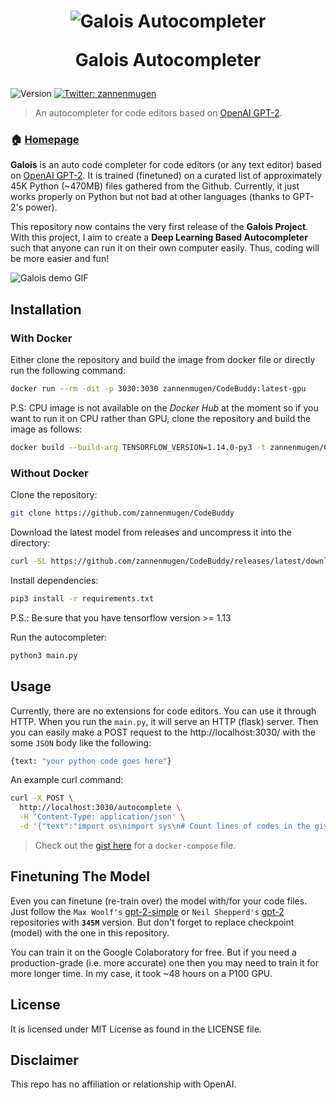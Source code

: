
<h1 align="center"><img src="img/logo.png" alt="Galois Autocompleter"/><p>Galois Autocompleter</p></h1>

<p>
  <img alt="Version" src="https://img.shields.io/badge/version-0.1.0-blue.svg?cacheSeconds=2592000" />
  <a href="https://twitter.com/zannenmugen">
    <img alt="Twitter: zannenmugen" src="https://img.shields.io/twitter/follow/zannenmugen.svg?style=social" target="_blank" />
  </a>
</p>

> An autocompleter for code editors based on [OpenAI GPT-2](https://github.com/openai/gpt-2).

### 🏠 [Homepage](https://usegalois.com)

**Galois** is an auto code completer for code editors (or any text editor) based on [OpenAI GPT-2](https://github.com/openai/gpt-2). It is trained (finetuned) on a curated list of approximately 45K Python (~470MB) files gathered from the Github. Currently, it just works properly on Python but not bad at other languages (thanks to GPT-2's power). 

This repository now contains the very first release of the **Galois Project**. With this project, I aim to create a **Deep Learning Based Autocompleter** such that anyone can run it on their own computer easily. Thus, coding will be more easier and fun!

![Galois demo GIF](img/python1.gif)
## Installation

### With Docker
Either clone the repository and build the image from docker file or directly run the following command:

```sh
docker run --rm -dit -p 3030:3030 zannenmugen/CodeBuddy:latest-gpu
```
P.S: CPU image is not available on the *Docker Hub* at the moment so if you want to run it on CPU rather than GPU, clone the repository and build the image as follows:

```sh
docker build --build-arg TENSORFLOW_VERSION=1.14.0-py3 -t zannenmugen/CodeBuddy:latest .
```

### Without Docker

Clone the repository:
```sh
git clone https://github.com/zannenmugen/CodeBuddy
```

Download the latest model from releases and uncompress it into the directory:
```sh
curl -SL https://github.com/zannenmugen/CodeBuddy/releases/latest/download/model.tar.xz | tar -xJC ./CodeBuddy

```
Install dependencies:
```sh
pip3 install -r requirements.txt
```
P.S.: Be sure that you have tensorflow version >= 1.13

Run the autocompleter:
```sh
python3 main.py
```

## Usage
Currently, there are no extensions for code editors. You can use it through HTTP. When you run the `main.py`, it will serve an HTTP (flask) server. Then you can easily make a POST request to the http://localhost:3030/ with the some `JSON` body like the following:

```sh
{text: "your python code goes here"}
```

An example curl command:

```sh
curl -X POST \
  http://localhost:3030/autocomplete \
  -H 'Content-Type: application/json' \
  -d '{"text":"import os\nimport sys\n# Count lines of codes in the given directory, separated by file extension.\ndef main(directory):\n  line_count = {}\n  for filename in os.listdir(directory):\n    _, ext = os.path.splitext(filename)\n    if ext not"}'
  ```

  > Check out the [gist here](https://gist.github.com/zannenmugen/1e41197a6a2f7a9a654a0df9bd932290) for a `docker-compose` file.

## Finetuning The Model
Even you can finetune (re-train over) the model with/for your code files. Just follow the `Max Woolf's` [gpt-2-simple](https://github.com/minimaxir/gpt-2-simple) or `Neil Shepperd's` [gpt-2](https://github.com/nshepperd/gpt-2) repositories with **`345M`** version. But don't forget to replace checkpoint (model) with the one in this repository.

You can train it on the Google Colaboratory for free. But if you need a production-grade (i.e. more accurate) one then you may need to train it for more longer time. In my case, it took ~48 hours on a P100 GPU.

## License
It is licensed under MIT License as found in the LICENSE file.

## Disclaimer
This repo has no affiliation or relationship with OpenAI.
